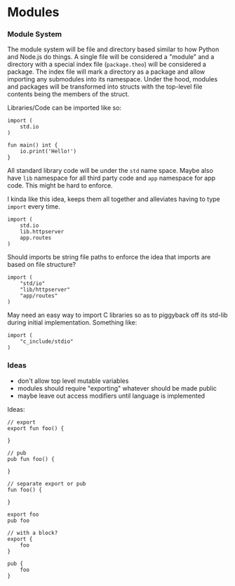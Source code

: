 # Modules

### Module System
The module system will be file and directory based similar to how Python and Node.js do things.
A single file will be considered a "module" and a directory with a special index file (`package.theo`) will be considered a package.
The index file will mark a directory as a package and allow importing any submodules into its namespace.
Under the hood, modules and packages will be transformed into structs with the top-level file contents being the members of the struct.

Libraries/Code can be imported like so:
```text
import (
	std.io
)

fun main() int {
	io.print('Hello!')
}
```
All standard library code will be under the `std` name space.
Maybe also have `lib` namespace for all third party code and `app` namespace for app code.
This might be hard to enforce.

I kinda like this idea, keeps them all together and alleviates having to type `import` every time.
```text
import (
	std.io
	lib.httpserver
	app.routes
)
```

Should imports be string file paths to enforce the idea that imports are based on file structure?
```text
import (
	"std/io"
	"lib/httpserver"
	"app/routes"
)
```

May need an easy way to import C libraries so as to piggyback off its std-lib during initial implementation.
Something like:
```text
import (
	"c_include/stdio"
)
```

### Ideas
- don't allow top level mutable variables
- modules should require "exporting" whatever should be made public
- maybe leave out access modifiers until language is implemented

Ideas:
```text
// export
export fun foo() {

}

// pub
pub fun foo() {

}

// separate export or pub
fun foo() {

}

export foo
pub foo

// with a block?
export {
	foo
}

pub {
	foo
}

```